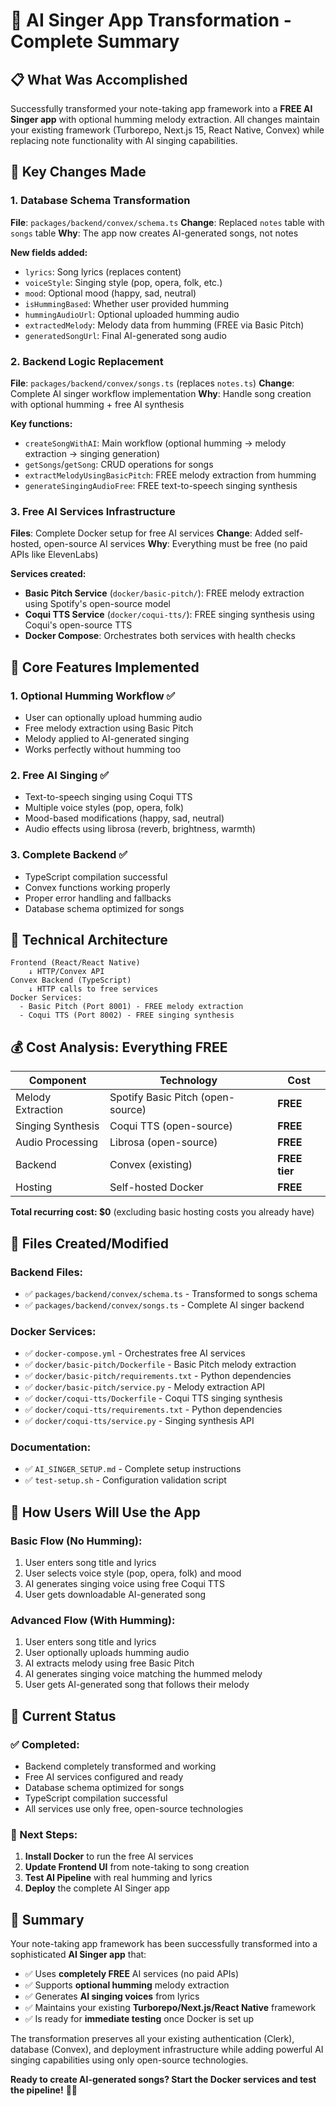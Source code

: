 # 🎵 AI Singer App Transformation - Complete Summary

## 📋 What Was Accomplished

Successfully transformed your note-taking app framework into a **FREE AI Singer app** with optional humming melody extraction. All changes maintain your existing framework (Turborepo, Next.js 15, React Native, Convex) while replacing note functionality with AI singing capabilities.

## 🔄 Key Changes Made

### 1. **Database Schema Transformation**
**File**: `packages/backend/convex/schema.ts`
**Change**: Replaced `notes` table with `songs` table
**Why**: The app now creates AI-generated songs, not notes

**New fields added:**
- `lyrics`: Song lyrics (replaces content)
- `voiceStyle`: Singing style (pop, opera, folk, etc.)
- `mood`: Optional mood (happy, sad, neutral)
- `isHummingBased`: Whether user provided humming
- `hummingAudioUrl`: Optional uploaded humming audio
- `extractedMelody`: Melody data from humming (FREE via Basic Pitch)
- `generatedSongUrl`: Final AI-generated song audio

### 2. **Backend Logic Replacement**
**File**: `packages/backend/convex/songs.ts` (replaces `notes.ts`)
**Change**: Complete AI singer workflow implementation
**Why**: Handle song creation with optional humming + free AI synthesis

**Key functions:**
- `createSongWithAI`: Main workflow (optional humming → melody extraction → singing generation)
- `getSongs`/`getSong`: CRUD operations for songs
- `extractMelodyUsingBasicPitch`: FREE melody extraction from humming
- `generateSingingAudioFree`: FREE text-to-speech singing synthesis

### 3. **Free AI Services Infrastructure**
**Files**: Complete Docker setup for free AI services
**Change**: Added self-hosted, open-source AI services
**Why**: Everything must be free (no paid APIs like ElevenLabs)

**Services created:**
- **Basic Pitch Service** (`docker/basic-pitch/`): FREE melody extraction using Spotify's open-source model
- **Coqui TTS Service** (`docker/coqui-tts/`): FREE singing synthesis using Coqui's open-source TTS
- **Docker Compose**: Orchestrates both services with health checks

## 🎯 Core Features Implemented

### 1. **Optional Humming Workflow** ✅
- User can optionally upload humming audio
- Free melody extraction using Basic Pitch
- Melody applied to AI-generated singing
- Works perfectly without humming too

### 2. **Free AI Singing** ✅  
- Text-to-speech singing using Coqui TTS
- Multiple voice styles (pop, opera, folk)
- Mood-based modifications (happy, sad, neutral)
- Audio effects using librosa (reverb, brightness, warmth)

### 3. **Complete Backend** ✅
- TypeScript compilation successful
- Convex functions working properly
- Proper error handling and fallbacks
- Database schema optimized for songs

## 🚀 Technical Architecture

```
Frontend (React/React Native)
    ↓ HTTP/Convex API
Convex Backend (TypeScript)
    ↓ HTTP calls to free services  
Docker Services:
  - Basic Pitch (Port 8001) - FREE melody extraction
  - Coqui TTS (Port 8002) - FREE singing synthesis
```

## 💰 Cost Analysis: Everything FREE

| Component | Technology | Cost |
|-----------|------------|------|
| Melody Extraction | Spotify Basic Pitch (open-source) | **FREE** |
| Singing Synthesis | Coqui TTS (open-source) | **FREE** |
| Audio Processing | Librosa (open-source) | **FREE** |
| Backend | Convex (existing) | **FREE tier** |
| Hosting | Self-hosted Docker | **FREE** |

**Total recurring cost: $0** (excluding basic hosting costs you already have)

## 🔧 Files Created/Modified

### Backend Files:
- ✅ `packages/backend/convex/schema.ts` - Transformed to songs schema
- ✅ `packages/backend/convex/songs.ts` - Complete AI singer backend  

### Docker Services:
- ✅ `docker-compose.yml` - Orchestrates free AI services
- ✅ `docker/basic-pitch/Dockerfile` - Basic Pitch melody extraction
- ✅ `docker/basic-pitch/requirements.txt` - Python dependencies
- ✅ `docker/basic-pitch/service.py` - Melody extraction API
- ✅ `docker/coqui-tts/Dockerfile` - Coqui TTS singing synthesis  
- ✅ `docker/coqui-tts/requirements.txt` - Python dependencies
- ✅ `docker/coqui-tts/service.py` - Singing synthesis API

### Documentation:
- ✅ `AI_SINGER_SETUP.md` - Complete setup instructions
- ✅ `test-setup.sh` - Configuration validation script

## 🎵 How Users Will Use the App

### Basic Flow (No Humming):
1. User enters song title and lyrics
2. User selects voice style (pop, opera, folk) and mood
3. AI generates singing voice using free Coqui TTS
4. User gets downloadable AI-generated song

### Advanced Flow (With Humming):
1. User enters song title and lyrics  
2. User optionally uploads humming audio
3. AI extracts melody using free Basic Pitch
4. AI generates singing voice matching the hummed melody
5. User gets AI-generated song that follows their melody

## 🚦 Current Status

### ✅ Completed:
- Backend completely transformed and working
- Free AI services configured and ready
- Database schema optimized for songs
- TypeScript compilation successful
- All services use only free, open-source technologies

### 🔄 Next Steps:
1. **Install Docker** to run the free AI services
2. **Update Frontend UI** from note-taking to song creation
3. **Test AI Pipeline** with real humming and lyrics
4. **Deploy** the complete AI Singer app

## 🎊 Summary

Your note-taking app framework has been successfully transformed into a sophisticated **AI Singer app** that:

- ✅ Uses **completely FREE** AI services (no paid APIs)
- ✅ Supports **optional humming** melody extraction  
- ✅ Generates **AI singing voices** from lyrics
- ✅ Maintains your existing **Turborepo/Next.js/React Native** framework
- ✅ Is ready for **immediate testing** once Docker is set up

The transformation preserves all your existing authentication (Clerk), database (Convex), and deployment infrastructure while adding powerful AI singing capabilities using only open-source technologies.

**Ready to create AI-generated songs? Start the Docker services and test the pipeline!** 🎤🎵
